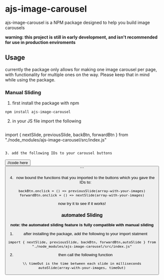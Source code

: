 # ajs-image-carousel

ajs-image-carousel is a NPM package designed to help you build image carousels

**warning: this project is still in early development, and isn't recommended for use in production enviroments**

## Usage

currently the package only allows for making one image carousel per page, with functionality for multiple ones on the way. Please keep that in mind while using the package.

### Manual Sliding

1. first install the package with npm

```
npm install ajs-image-carousel
```

2. in your JS file import the following

   ```
import { nextSlide, previousSlide, backBtn, forwardBtn } from "./node_modules/ajs-image-carousel/src/index.js"
```

3. add the following IDs to your carousel buttons

```
<button id="back-btn">
//code here
<button id="forward-btn">
```

4. now bound the functions that you imported to the buttons which you gave the IDs to:

```
backBtn.onclick = () => previousSlide(array-with-your-images)
forwardBtn.onclick = () => nextSlide(array-with-your-images)
```

now try it to see if it works!

### automated Sliding

**note: the automated sliding feature is fully compatible with manual sliding**

1. after installing the package, add the following to your import statment
```
import { nextSlide, previousSlide, backBtn, forwardBtn,autoSlide } from "./node_modules/ajs-image-carousel/src/index.js"
```

2. then call the following function
```
\\ timeOut is the time between each slide in milliseconds
autoSlide(array-with-your-images, timeOut)
```